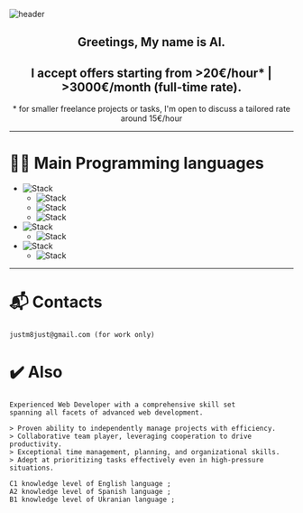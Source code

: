 ![header](https://capsule-render.vercel.app/api?type=waving&color=auto&customColorList=4&height=150&section=header&text=Master-r-dev&fontSize=70)
<div align="center">
    <h2>Greetings, My name is Al.</h2>
    <h2>I accept offers starting from >20€/hour* | >3000€/month (full-time rate).</h2>
    * for smaller freelance projects or tasks, I'm open to discuss a tailored rate around 15€/hour
</div>

---

# 👨‍💻 Main Programming languages
  *  ![Stack](https://img.shields.io/badge/JavaScript-yellow?style=for-the-badge&logo=JavaScript&logoColor=white)
      *  ![Stack](https://img.shields.io/badge/Node-3766AB?style=for-the-badge&logo=nodedotjs&logoColor=white)
      *  ![Stack](https://img.shields.io/badge/Vue-green?style=for-the-badge&logo=vuedotjs&logoColor=white)
      *  ![Stack](https://img.shields.io/badge/React-blue?style=for-the-badge&logo=react&logoColor=white)
  *  ![Stack](https://img.shields.io/badge/PHP-grey?style=for-the-badge&logo=PHP&logoColor=white)
      * ![Stack](https://img.shields.io/badge/Laravel-orange?style=for-the-badge&logo=Laravel&logoColor=white)
  *  ![Stack](https://img.shields.io/badge/Python-white?style=for-the-badge&logo=Python&logoColor=black)
      * ![Stack](https://img.shields.io/badge/Django-green?style=for-the-badge&logo=Django&logoColor=white)
    
---

###
# 📬 Contacts
###
    justm8just@gmail.com (for work only)
###

# ✔️ Also
###
    Experienced Web Developer with a comprehensive skill set
    spanning all facets of advanced web development.

    > Proven ability to independently manage projects with efficiency.
    > Collaborative team player, leveraging cooperation to drive productivity.
    > Exceptional time management, planning, and organizational skills.
    > Adept at prioritizing tasks effectively even in high-pressure situations.

    C1 knowledge level of English language ;
    A2 knowledge level of Spanish language ;
    B1 knowledge level of Ukranian language ;
###

